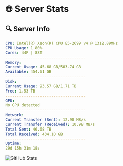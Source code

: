 # 🌐 Server Stats
## 🔍 Server Info
```yaml
CPU: Intel(R) Xeon(R) CPU E5-2699 v4 @ 1312.89MHz
CPU Usage: 1.80%
Cores: 44P | 88T
-----------------------------------
Memory:
Current Usage: 45.68 GB/503.74 GB
Available: 454.61 GB
-----------------------------------
Disk:
Current Usage: 93.57 GB/1.71 TB
Free: 1.53 TB
-----------------------------------
GPU:
No GPU detected
-----------------------------------
Network:
Current Transfer (Sent): 12.90 MB/s
Current Transfer (Received): 10.98 MB/s
Total Sent: 46.68 TB
Total Received: 434.10 GB
-----------------------------------
Uptime:
29d 15h 31m 18s
```
![GitHub Stats](https://img.shields.io/badge/Updated-2025-04-06_12:54:07-blue)